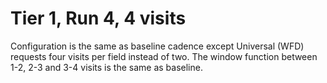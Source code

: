 # Tier 1, Run 4, 4 visits

Configuration is the same as baseline cadence except Universal (WFD) requests 
four visits per field instead of two. The window function between 1-2, 2-3 
and 3-4 visits is the same as baseline.
